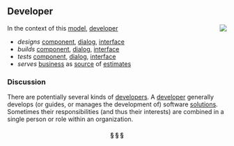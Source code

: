 ## Developer

<img src="https://rawgithub.com/nikboyd/sample-domain/master/images/developer.svg" align="right"/>

In the context of this [model](../README.md), [developer](https://github.com/nikboyd/sample-domain/blob/master/topics/developer.md)

* <i>designs</i> [component](https://github.com/nikboyd/sample-domain/blob/master/topics/component.md), [dialog](https://github.com/nikboyd/sample-domain/blob/master/topics/dialog.md), [interface](https://github.com/nikboyd/sample-domain/blob/master/topics/interface.md)
* <i>builds</i> [component](https://github.com/nikboyd/sample-domain/blob/master/topics/component.md), [dialog](https://github.com/nikboyd/sample-domain/blob/master/topics/dialog.md), [interface](https://github.com/nikboyd/sample-domain/blob/master/topics/interface.md)
* <i>tests</i> [component](https://github.com/nikboyd/sample-domain/blob/master/topics/component.md), [dialog](https://github.com/nikboyd/sample-domain/blob/master/topics/dialog.md), [interface](https://github.com/nikboyd/sample-domain/blob/master/topics/interface.md)
* <i>serves</i> [business](https://github.com/nikboyd/sample-domain/blob/master/topics/business.md) as [source](https://github.com/nikboyd/sample-domain/blob/master/topics/source.md) of [estimates](https://github.com/nikboyd/sample-domain/blob/master/topics/estimate.md)

### Discussion

There are potentially several kinds of [developers](https://github.com/nikboyd/sample-domain/blob/master/topics/developer.md).
A [developer](https://github.com/nikboyd/sample-domain/blob/master/topics/developer.md) generally develops (or guides, or manages the development of) software [solutions](https://github.com/nikboyd/sample-domain/blob/master/topics/solution.md).
Sometimes their responsibilities (and thus their interests) are combined in a single person or role within an organization.


<h4 align="center"><b>&sect; &sect; &sect;</b></h4>
